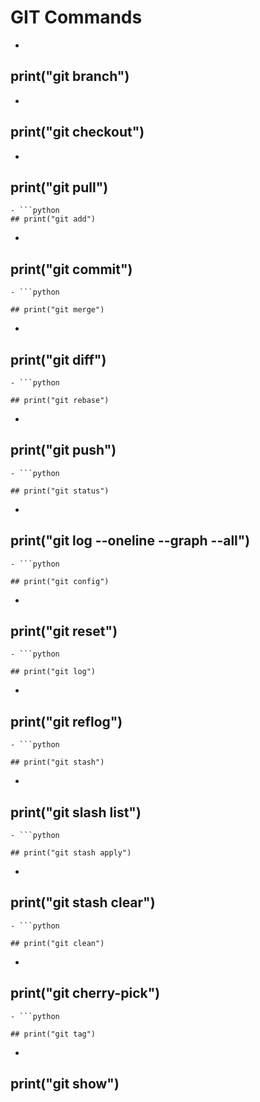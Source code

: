 # GIT Commands

- ```python 
## print("git branch")

- ```python
## print("git checkout")

- ```python
## print("git pull")
```
- ```python
## print("git add")
```
- ```python

## print("git commit")

```
- ```python

## print("git merge")

```
- ```python

## print("git diff")

```
- ```python

## print("git rebase")

```
- ```python

## print("git push")

```
- ```python

## print("git status")

```
- ```python

## print("git log --oneline --graph --all")

```
- ```python

## print("git config")

```
- ```python

## print("git reset")

```
- ```python

## print("git log")

```
- ```python

## print("git reflog")

```
- ```python

## print("git stash")

```
- ```python

## print("git slash list")

```
- ```python

## print("git stash apply")

```
- ```python

## print("git stash clear")

```
- ```python

## print("git clean")

```
- ```python

## print("git cherry-pick")

```
- ```python

## print("git tag")

```
- ```python

## print("git show")

```

